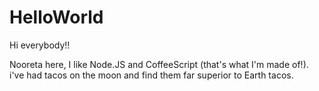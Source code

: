# HelloWorld

Hi everybody!!

Nooreta here, I like Node.JS and CoffeeScript (that's what I'm made of!).
i've had tacos on the moon and find them far superior to Earth tacos.
